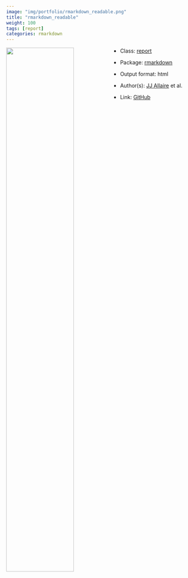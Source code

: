 ```yaml
---
image: "img/portfolio/rmarkdown_readable.png"
title: "rmarkdown_readable"
weight: 100
tags: [report]
categories: rmarkdown
---
```




<!--more-->

<p><a href="../../img/portfolio/rmarkdown_readable.png"><img class = "jf-image-shadow" src="../../img/portfolio/rmarkdown_readable.png", width="60%"  align="left"></a></p>



- Class: [report](../../tags/report)
- Package: [rmarkdown](rmarkdown)
- Output format: html

- Author(s): [JJ Allaire](https://github.com/jjallaire) et al.
- Link: [GitHub](https://github.com/rstudio/rmarkdown)


